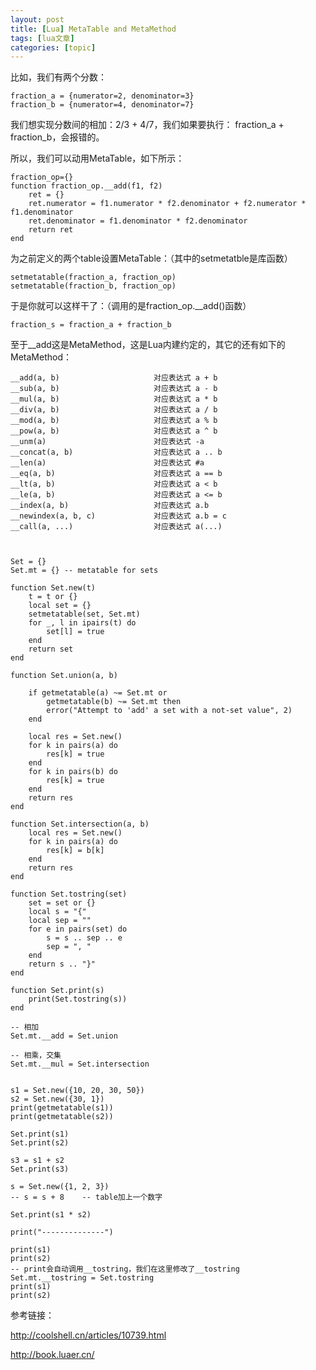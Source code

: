 ```yaml
---
layout: post
title: [Lua] MetaTable and MetaMethod 
tags: [lua文章]
categories: [topic]
---
```

比如，我们有两个分数：

    
    
    fraction_a = {numerator=2, denominator=3}
    fraction_b = {numerator=4, denominator=7}
    

我们想实现分数间的相加：2/3 + 4/7，我们如果要执行： fraction_a + fraction_b，会报错的。

所以，我们可以动用MetaTable，如下所示：

    
    
    fraction_op={}
    function fraction_op.__add(f1, f2)
        ret = {}
        ret.numerator = f1.numerator * f2.denominator + f2.numerator * f1.denominator
        ret.denominator = f1.denominator * f2.denominator
        return ret
    end
    

为之前定义的两个table设置MetaTable：（其中的setmetatble是库函数）

    
    
    setmetatable(fraction_a, fraction_op)
    setmetatable(fraction_b, fraction_op)
    

于是你就可以这样干了：（调用的是fraction_op.__add()函数）

    
    
    fraction_s = fraction_a + fraction_b
    

至于__add这是MetaMethod，这是Lua内建约定的，其它的还有如下的MetaMethod：

    
    
    __add(a, b)                     对应表达式 a + b
    __sub(a, b)                     对应表达式 a - b
    __mul(a, b)                     对应表达式 a * b
    __div(a, b)                     对应表达式 a / b
    __mod(a, b)                     对应表达式 a % b
    __pow(a, b)                     对应表达式 a ^ b
    __unm(a)                        对应表达式 -a
    __concat(a, b)                  对应表达式 a .. b
    __len(a)                        对应表达式 #a
    __eq(a, b)                      对应表达式 a == b
    __lt(a, b)                      对应表达式 a < b
    __le(a, b)                      对应表达式 a <= b
    __index(a, b)                   对应表达式 a.b
    __newindex(a, b, c)             对应表达式 a.b = c
    __call(a, ...)                  对应表达式 a(...)
    
    
    
    Set = {}
    Set.mt = {} -- metatable for sets
    
    function Set.new(t)
        t = t or {}
        local set = {}
        setmetatable(set, Set.mt)
        for _, l in ipairs(t) do
            set[l] = true
        end
        return set
    end
    
    function Set.union(a, b)
    
        if getmetatable(a) ~= Set.mt or
            getmetatable(b) ~= Set.mt then
            error("Attempt to 'add' a set with a not-set value", 2)
        end
    
        local res = Set.new()
        for k in pairs(a) do
            res[k] = true
        end
        for k in pairs(b) do
            res[k] = true
        end
        return res
    end
    
    function Set.intersection(a, b)
        local res = Set.new()
        for k in pairs(a) do
            res[k] = b[k]
        end
        return res
    end
    
    function Set.tostring(set)
        set = set or {}
        local s = "{"
        local sep = ""
        for e in pairs(set) do
            s = s .. sep .. e
            sep = ", "
        end
        return s .. "}"
    end
    
    function Set.print(s)
        print(Set.tostring(s))
    end
    
    -- 相加
    Set.mt.__add = Set.union
    
    -- 相乘，交集
    Set.mt.__mul = Set.intersection
    
    
    s1 = Set.new({10, 20, 30, 50})
    s2 = Set.new({30, 1})
    print(getmetatable(s1))
    print(getmetatable(s2))
    
    Set.print(s1)
    Set.print(s2)
    
    s3 = s1 + s2
    Set.print(s3)
    
    s = Set.new({1, 2, 3})
    -- s = s + 8    -- table加上一个数字
    
    Set.print(s1 * s2)
    
    print("--------------")
    
    print(s1)
    print(s2)
    -- print会自动调用__tostring，我们在这里修改了__tostring
    Set.mt.__tostring = Set.tostring
    print(s1)
    print(s2)
    
    

参考链接：

<http://coolshell.cn/articles/10739.html>

<http://book.luaer.cn/>